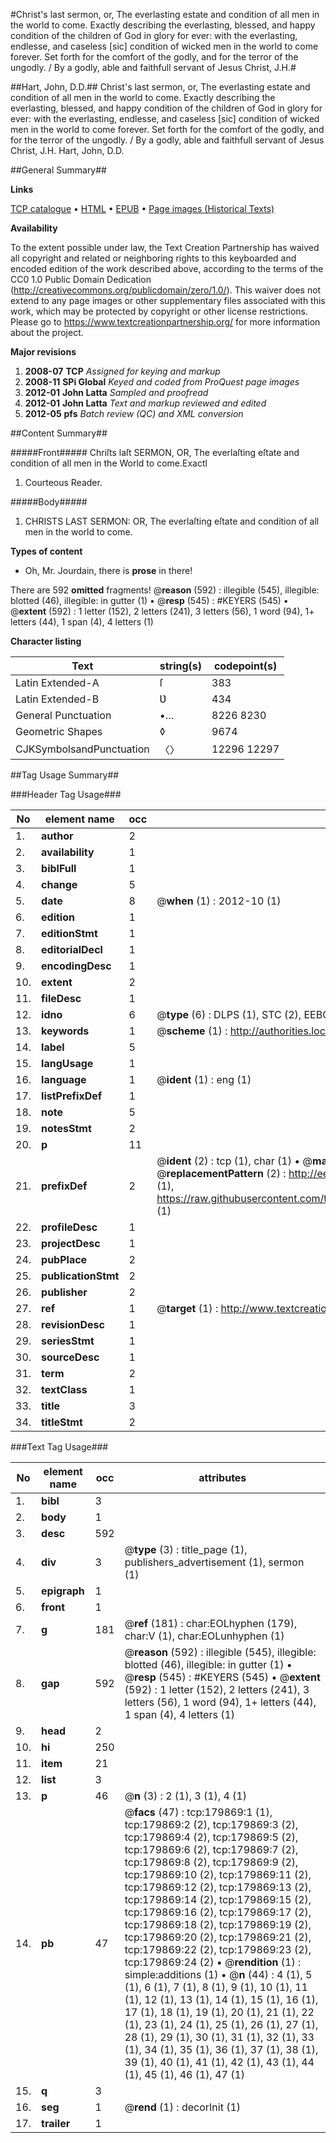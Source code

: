 #Christ's last sermon, or, The everlasting estate and condition of all men in the world to come. Exactly describing the everlasting, blessed, and happy condition of the children of God in glory for ever: with the everlasting, endlesse, and caseless [sic] condition of wicked men in the world to come forever. Set forth for the comfort of the godly, and for the terror of the ungodly. / By a godly, able and faithfull servant of Jesus Christ, J.H.#

##Hart, John, D.D.##
Christ's last sermon, or, The everlasting estate and condition of all men in the world to come. Exactly describing the everlasting, blessed, and happy condition of the children of God in glory for ever: with the everlasting, endlesse, and caseless [sic] condition of wicked men in the world to come forever. Set forth for the comfort of the godly, and for the terror of the ungodly. / By a godly, able and faithfull servant of Jesus Christ, J.H.
Hart, John, D.D.

##General Summary##

**Links**

[TCP catalogue](http://www.ota.ox.ac.uk/tcp/)  • 
[HTML](http://tei.it.ox.ac.uk/tcp/Texts-HTML/free/B03/B03760.html)  • 
[EPUB](http://tei.it.ox.ac.uk/tcp/Texts-EPUB/free/B03/B03760.epub) • 
[Page images (Historical Texts)](https://historicaltexts.jisc.ac.uk/eebo-53299110e)

**Availability**

To the extent possible under law, the Text Creation Partnership has waived all copyright and related or neighboring rights to this keyboarded and encoded edition of the work described above, according to the terms of the CC0 1.0 Public Domain Dedication (http://creativecommons.org/publicdomain/zero/1.0/). This waiver does not extend to any page images or other supplementary files associated with this work, which may be protected by copyright or other license restrictions. Please go to https://www.textcreationpartnership.org/ for more information about the project.

**Major revisions**

1. __2008-07__ __TCP__ *Assigned for keying and markup*
1. __2008-11__ __SPi Global__ *Keyed and coded from ProQuest page images*
1. __2012-01__ __John Latta__ *Sampled and proofread*
1. __2012-01__ __John Latta__ *Text and markup reviewed and edited*
1. __2012-05__ __pfs__ *Batch review (QC) and XML conversion*

##Content Summary##

#####Front#####
Chriſts laſt SERMON, OR, The everlaſting eſtate and condition of all men in the World to come.Exactl
1. Courteous Reader.

#####Body#####

1. CHRISTS LAST SERMON: OR, The everlaſting eſtate and condition of all men in the world to come.

**Types of content**

  * Oh, Mr. Jourdain, there is **prose** in there!

There are 592 **omitted** fragments! 
 @__reason__ (592) : illegible (545), illegible: blotted (46), illegible: in gutter (1)  •  @__resp__ (545) : #KEYERS (545)  •  @__extent__ (592) : 1 letter (152), 2 letters (241), 3 letters (56), 1 word (94), 1+ letters (44), 1 span (4), 4 letters (1)

**Character listing**


|Text|string(s)|codepoint(s)|
|---|---|---|
|Latin Extended-A|ſ|383|
|Latin Extended-B|Ʋ|434|
|General Punctuation|•…|8226 8230|
|Geometric Shapes|◊|9674|
|CJKSymbolsandPunctuation|〈〉|12296 12297|

##Tag Usage Summary##

###Header Tag Usage###

|No|element name|occ|attributes|
|---|---|---|---|
|1.|__author__|2||
|2.|__availability__|1||
|3.|__biblFull__|1||
|4.|__change__|5||
|5.|__date__|8| @__when__ (1) : 2012-10 (1)|
|6.|__edition__|1||
|7.|__editionStmt__|1||
|8.|__editorialDecl__|1||
|9.|__encodingDesc__|1||
|10.|__extent__|2||
|11.|__fileDesc__|1||
|12.|__idno__|6| @__type__ (6) : DLPS (1), STC (2), EEBO-CITATION (1), OCLC (1), VID (1)|
|13.|__keywords__|1| @__scheme__ (1) : http://authorities.loc.gov/ (1)|
|14.|__label__|5||
|15.|__langUsage__|1||
|16.|__language__|1| @__ident__ (1) : eng (1)|
|17.|__listPrefixDef__|1||
|18.|__note__|5||
|19.|__notesStmt__|2||
|20.|__p__|11||
|21.|__prefixDef__|2| @__ident__ (2) : tcp (1), char (1)  •  @__matchPattern__ (2) : ([0-9\-]+):([0-9IVX]+) (1), (.+) (1)  •  @__replacementPattern__ (2) : http://eebo.chadwyck.com/downloadtiff?vid=$1&page=$2 (1), https://raw.githubusercontent.com/textcreationpartnership/Texts/master/tcpchars.xml#$1 (1)|
|22.|__profileDesc__|1||
|23.|__projectDesc__|1||
|24.|__pubPlace__|2||
|25.|__publicationStmt__|2||
|26.|__publisher__|2||
|27.|__ref__|1| @__target__ (1) : http://www.textcreationpartnership.org/docs/. (1)|
|28.|__revisionDesc__|1||
|29.|__seriesStmt__|1||
|30.|__sourceDesc__|1||
|31.|__term__|2||
|32.|__textClass__|1||
|33.|__title__|3||
|34.|__titleStmt__|2||


###Text Tag Usage###

|No|element name|occ|attributes|
|---|---|---|---|
|1.|__bibl__|3||
|2.|__body__|1||
|3.|__desc__|592||
|4.|__div__|3| @__type__ (3) : title_page (1), publishers_advertisement (1), sermon (1)|
|5.|__epigraph__|1||
|6.|__front__|1||
|7.|__g__|181| @__ref__ (181) : char:EOLhyphen (179), char:V (1), char:EOLunhyphen (1)|
|8.|__gap__|592| @__reason__ (592) : illegible (545), illegible: blotted (46), illegible: in gutter (1)  •  @__resp__ (545) : #KEYERS (545)  •  @__extent__ (592) : 1 letter (152), 2 letters (241), 3 letters (56), 1 word (94), 1+ letters (44), 1 span (4), 4 letters (1)|
|9.|__head__|2||
|10.|__hi__|250||
|11.|__item__|21||
|12.|__list__|3||
|13.|__p__|46| @__n__ (3) : 2 (1), 3 (1), 4 (1)|
|14.|__pb__|47| @__facs__ (47) : tcp:179869:1 (1), tcp:179869:2 (2), tcp:179869:3 (2), tcp:179869:4 (2), tcp:179869:5 (2), tcp:179869:6 (2), tcp:179869:7 (2), tcp:179869:8 (2), tcp:179869:9 (2), tcp:179869:10 (2), tcp:179869:11 (2), tcp:179869:12 (2), tcp:179869:13 (2), tcp:179869:14 (2), tcp:179869:15 (2), tcp:179869:16 (2), tcp:179869:17 (2), tcp:179869:18 (2), tcp:179869:19 (2), tcp:179869:20 (2), tcp:179869:21 (2), tcp:179869:22 (2), tcp:179869:23 (2), tcp:179869:24 (2)  •  @__rendition__ (1) : simple:additions (1)  •  @__n__ (44) : 4 (1), 5 (1), 6 (1), 7 (1), 8 (1), 9 (1), 10 (1), 11 (1), 12 (1), 13 (1), 14 (1), 15 (1), 16 (1), 17 (1), 18 (1), 19 (1), 20 (1), 21 (1), 22 (1), 23 (1), 24 (1), 25 (1), 26 (1), 27 (1), 28 (1), 29 (1), 30 (1), 31 (1), 32 (1), 33 (1), 34 (1), 35 (1), 36 (1), 37 (1), 38 (1), 39 (1), 40 (1), 41 (1), 42 (1), 43 (1), 44 (1), 45 (1), 46 (1), 47 (1)|
|15.|__q__|3||
|16.|__seg__|1| @__rend__ (1) : decorInit (1)|
|17.|__trailer__|1||
